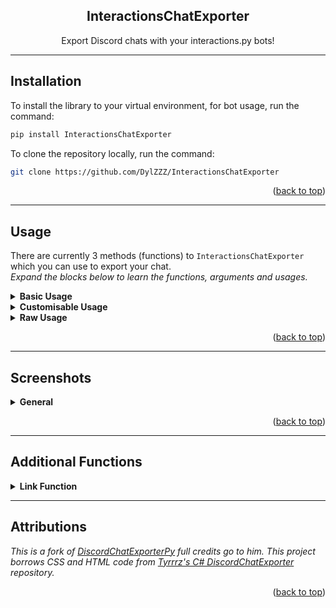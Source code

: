 <div align="center">

  <h2>InteractionsChatExporter</h2>

  <p>
    Export Discord chats with your interactions.py bots!
    <br />
  </p>
</div>

---
## Installation

To install the library to your virtual environment, for bot usage, run the command:
```sh 
pip install InteractionsChatExporter
```

To clone the repository locally, run the command:
```sh
git clone https://github.com/DylZZZ/InteractionsChatExporter
```

<p align="right">(<a href="#top">back to top</a>)</p>

---
## Usage

There are currently 3 methods (functions) to `InteractionsChatExporter` which you can use to export your chat.<br/>
_Expand the blocks below to learn the functions, arguments and usages._
<details><summary><b>Basic Usage</b></summary>

`.quick_export()` is the simplest way of using chat-exporter.

Using the _quick_export_ function will gather the history of the channel you give, build the transcript then post the file and embed directly to the channel - returning a message object gathered from the message it posted.

This is mostly seen as a demo function, as opposed to a command you should actually use. 

**Required Argument(s):**<br/>
`channel`: `discord.TextChannel` object, whether `ctx.channel` or any channel you gather.

**Optional Argument(s):**<br/>
`bot`: `commands.Bot` object to gather members who are no longer in your guild.

**Return Argument:**<br/>
`discord.Message`: The message _quick_export_ will send, containing the embed and exported chat file.

**Example:**
```python
import discord
import chat_exporter
from discord.ext import commands

intents = discord.Intents.default()
intents.members = True
intents.message_content = True

bot = commands.Bot(command_prefix="!", intents=intents)

...

@bot.command()
async def save(ctx: commands.Context):
    await chat_exporter.quick_export(ctx.channel)

...
```

</details>

<details><summary><b>Customisable Usage</b></summary>

`.export()` is the most efficient and flexible method to export a chat using chat-exporter.

Using the _export_ function will generate a transcript using the channel you pass in, along with using any of the custom kwargs passed in to set limits, timezone, 24h formats and more (listed below).

This would be the main function to use within chat-exporter.

**Required Argument(s):**<br/>
`channel`: `discord.TextChannel` object, whether `ctx.channel` or any channel you gather.

**Optional Argument(s):**<br/>
`limit`: Integer value to set the limit (amount of messages) the chat exporter gathers when grabbing the history (default=unlimited).<br/>
`tz_info`: String value of a [TZ Database name](https://en.wikipedia.org/wiki/List_of_tz_database_time_zones#List) to set a custom timezone for the exported messages (default=UTC)<br/>
`military_time`: Boolean value to set a 24h format for times within your exported chat (default=False | 12h format)<br/>
`fancy_times`: Boolean value which toggles the 'fancy times' (Today|Yesterday|Day)<br/>
`bot`: `commands.Bot` object to gather members who are no longer in your guild.

**Return Argument:**<br/>
`transcript`: The HTML build-up for you to construct the HTML File with Discord.

**Example:**
```python
import io

...

@bot.command()
async def save(ctx: commands.Context, limit: int = 100, tz_info: str = "UTC", military_time: bool = True):
    transcript = await chat_exporter.export(
        ctx.channel,
        limit=limit,
        tz_info=tz_info,
        military_time=military_time,
        bot=bot,
    )

    if transcript is None:
        return

    transcript_file = discord.File(
        io.BytesIO(transcript.encode()),
        filename=f"transcript-{ctx.channel.name}.html",
    )

    await ctx.send(file=transcript_file)
```
</details>
<details><summary><b>Raw Usage</b></summary>

`.raw_export()` is for the crazy people who like to do their own thing when using chat-exporter.

Using the _raw_export_ function will generate a transcript using the list of messages you pass in, along with using any of the custom kwargs passed in to set limits, timezone, 24h formats and more (listed below).

This would be for people who want to filter what content to export.

**Required Argument(s):**<br/>
`channel`: `discord.TextChannel` object, whether `ctx.channel` or any channel you gather (this is just for padding the header).<br/>
`messages`: A list of Message objects which you wish to export to an HTML file.

**Optional Argument(s):**<br/>
`tz_info`: String value of a [TZ Database name](https://en.wikipedia.org/wiki/List_of_tz_database_time_zones#List) to set a custom timezone for the exported messages (default=UTC)<br/>
`military_time`: Boolean value to set a 24h format for times within your exported chat (default=False | 12h format)<br/>
`fancy_times`: Boolean value which toggles the 'fancy times' (Today|Yesterday|Day)<br/>
`bot`: `commands.Bot` object to gather members who are no longer in your guild.

**Return Argument:**<br/>
`transcript`: The HTML build-up for you to construct the HTML File with Discord.

**Example:**
```python
import io

...

@bot.command()
async def purge(ctx: commands.Context, tz_info: str, military_time: bool):
    deleted_messages = await ctx.channel.purge()

    transcript = await chat_exporter.raw_export(
        ctx.channel,
        messages=deleted_messages,
        tz_info=tz_info,
        military_time=military_time,
        bot=bot,
    )

    if transcript is None:
        return

    transcript_file = discord.File(
        io.BytesIO(transcript.encode()),
        filename=f"transcript-{ctx.channel.name}.html",
    )

    await ctx.send(file=transcript_file)
```
</details>

<p align="right">(<a href="#top">back to top</a>)</p>

---
## Screenshots

<details><summary><b>General</b></summary>
<ol>
    <details><summary>Discord</summary>
    <img src="https://raw.githubusercontent.com/mahtoid/DiscordChatExporterPy/master/.screenshots/channel_output.png">
    </details>
    <details><summary>Chat-Exporter</summary>
    <img src="https://raw.githubusercontent.com/mahtoid/DiscordChatExporterPy/master/.screenshots/html_output.png">
    </details>
</ol>
</details>
<p align="right">(<a href="#top">back to top</a>)</p>


---
## Additional Functions

<details><summary><b>Link Function</b></summary>
Downloading exported chats can build up a bunch of unwanted files on your PC which can get annoying, additionally - not everyone wants to download content from Discord.

Due to these pain, and many requests - I have built a fancy PHP script which will show the transcript file within a browser.<br/>
<ol>
<details><summary>quick_link</summary>
Similar in design to `.quick_export()` this is a bit of a demo function to produce a link and to give you an embed.

**Required Argument(s):**<br/>
`channel`: `discord.TextChannel` object, whether `ctx.channel` or any channel you gather.<br/>
`message`: The Discord message containing the transcript file

**Return Argument:**<br/>
`discord.Message`: The message _quick_link_ will send, containing the embed.

**Example:**
```python
import chat_exporter

...

@bot.command()
async def save(ctx: commands.Context):
    message = await chat_exporter.quick_export(ctx.channel)
    await chat_exporter.quick_link(ctx.channel, message)
```
</details>

<details><summary>link</summary>
A simple function to return the link you will need to view the transcript online.

**Required Argument(s):**<br/>
`message`: The Discord message containing the transcript file

**Return Argument:**<br/>
`link`: The link to view the transcript file online

**Example:**
```python
import io

import chat_exporter

...

@bot.command()
async def save(ctx: commands.Context):
    transcript = await chat_exporter.export(ctx.channel)
    
    if transcript is None:
        return

    transcript_file = discord.File(
        io.BytesIO(transcript.encode()),
        filename=f"transcript-{ctx.channel.name}.html",
    )

    message = await ctx.send(file=transcript_file)
    link = await chat_exporter.link(message)

    await ctx.send("Click this link to view the transcript online: " + link)
```
</details>
</ol>

_Please note that the PHP script does NOT store any information.<br/>
It simply makes a request to the given URL and echos (prints) the content for you to be able to view it._

</details>

---
## Attributions

*This is a fork of [DiscordChatExporterPy](https://github.com/mahtoid/DiscordChatExporterPy) full credits go to him.*
*This project borrows CSS and HTML code from [Tyrrrz's C# DiscordChatExporter](https://github.com/Tyrrrz/DiscordChatExporter/) repository.*

<p align="right">(<a href="#top">back to top</a>)</p>

